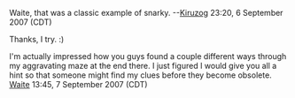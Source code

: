 Waite, that was a classic example of snarky.
--[Kiruzog](User:Kiruzog.md "wikilink") 23:20, 6 September 2007 (CDT)

Thanks, I try. :)

I'm actually impressed how you guys found a couple different ways
through my aggravating maze at the end there. I just figured I would
give you all a hint so that someone might find my clues before they
become obsolete. [Waite](User:Waite.md "wikilink") 13:45, 7 September
2007 (CDT)
